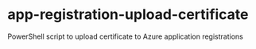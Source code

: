 # app-registration-upload-certificate
PowerShell script to upload certificate to Azure application registrations
